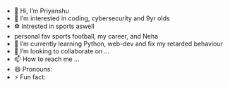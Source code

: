 - 👋 Hi, I’m Priyanshu 
- 👀 I’m interested in coding, cybersecurity and 9yr olds
- ⚽ Intrested in sports aswell
- personal fav sports football, my career, and Neha
- 🌱 I’m currently learning Python, web-dev and fix my retarded behaviour
- 💞️ I’m looking to collaborate on ...
- 📫 How to reach me ...
- 😄 Pronouns: 
- ⚡ Fun fact: 

<!---
P-N-S-U/P-N-S-U is a ✨ special ✨ repository because its `README.md` (this file) appears on your GitHub profile.
You can click the Preview link to take a look at your changes.
--->
